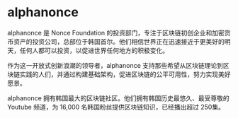 # 

# alphanonce

alphanonce 是 Nonce Foundation 的投资部门，专注于区块链初创企业和加密货币资产的投资公司，总部位于韩国首尔。他们相信世界正在迅速接近于更美好的明天，任何人都可以投资，以促进世界任何地方的积极变化。

作为这一开放式创新浪潮的领导者，alphanonce 支持那些希望从区块链理论到区块链实践的人们，并通过构建基础架构，促进区块链的公平可用性，努力实现美好愿景。

alphanonce 拥有韩国最大的区块链社区。他们拥有韩国历史最悠久、最受尊敬的 Youtube 频道，为 16,000 名韩国粉丝提供区块链知识，已经播出超过 250集。

